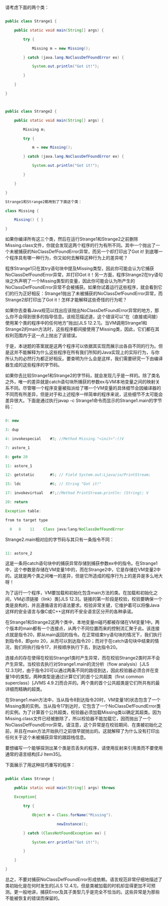 请考虑下面的两个类： 
```java   
public class Strange1 {
    public static void main(String[] args) {
        try {
            Missing m = new Missing();
        } catch (java.lang.NoClassDefFoundError ex) {
            System.out.println("Got it!");
        }
    }
}

public class Strange2 {
    public static void main(String[] args) {
        Missing m;
        try {
            m = new Missing();
        } catch (java.lang.NoClassDefFoundError ex) {
            System.out.println("Got it!");
        }
    } 
}
Strange1和Strange2都用到了下面这个类： 
class Missing {
    Missing() { }
}
```
如果你编译所有这三个类，然后在运行Strange1和Strange2之前删除Missing.class文件，你就会发现这两个程序的行为有所不同。其中一个抛出了一个未被捕获的NoClassDefFoundError异常，而另一个却打印出了Got it! 到底哪一个程序具有哪一种行为，你又如何去解释这种行为上的差异呢？ 
程序Strange1只在其try语句块中提及Missing类型，因此你可能会认为它捕获NoClassDefFoundError异常，并打印Got it！另一方面，程序Strange2在try语句块之外声明了一个Missing类型的变量，因此你可能会认为所产生的NoClassDefFoundError异常不会被捕获。如果你试着运行这些程序，就会看到它们的行为正好相反：Strange1抛出了未被捕获的NoClassDefFoundError异常，而Strange2却打印出了Got it！怎样才能解释这些奇怪的行为呢？ 
如果你去查看Java规范以找出应该抛出NoClassDefFoundError异常的地方，那么你不会得到很多的指导信息。该规范描述道，这个错误可以“在（直接或间接）使用某个类的程序中的任何地方”抛出[JLS 12.2.1]。当VM调用Strange1和Strange2的main方法时，这些程序都间接使用了Missing类，因此，它们都在其权利范围内于这一点上抛出了该错误。 
于是，本谜题的答案就是这两个程序可以依据其实现而展示出各自不同的行为。但是这并不能解释为什么这些程序在所有我们所知的Java实现上的实际行为，与你所认为的必然行为都正好相反。要查明为什么会是这样，我们需要研究一下由编译器生成的这些程序的字节码。 
如果你去比较Strange1和Strange2的字节码，就会发现几乎是一样的。除了类名之外，唯一的差异就是catch语句块所捕获的参数ex与VM本地变量之间的映射关系不同。尽管哪一个程序变量被指派给了哪一个VM变量的具体细节会因编译器的不同而有所差异，但是对于和上述程序一样简单的程序来说，这些细节不太可能会差异很大。下面是通过执行javap -c Strange1命令而显示的Strange1.main的字节码： 
```java   
0: new
3: dup
4: invokespecial    #3; //Method Missing."<init>":()V
7: astore_1
8: goto 20
11: astore_1
12: getstatic       #5; // Field System.out:Ljava/io/PrintStream;
15: ldc             #6; // String "Got it!"
17: invokevirtual   #7;//Method PrintStream.println: (String); V
20: return
Exception table:
from to target type
  0   8    11    Class java/lang/NoClassDefFoundError
```
Strange2.main相对应的字节码与其只有一条指令不同： 
```java   
11: astore_2
```
这是一条将catch语句块中的捕获异常存储到捕获参数ex中的指令。在Strange1中，这个参数是存储在VM变量1中的，而在Strange2中，它是存储在VM变量2中的。这就是两个类之间唯一的差异，但是它所造成的程序行为上的差异是多么地大呀！ 
为了运行一个程序，VM要加载和初始化包含main方法的类。在加载和初始化之间，VM必须链接（link）类[JLS 12.3]。链接的第一阶段是校验，校验要确保一个类是良构的，并且遵循语言的语法要求。校验非常关键，它维护着可以将像Java这样的安全语言与像C或C++这样的不安全语言区分开的各种承诺。 
在Strange1和Strange2这两个类中，本地变量m碰巧都被存储在VM变量1中。两个版本的main都有一个连接点，从两个不同位置而来的控制流汇聚于此。该连接点就是指令20，即从main返回的指令。在正常结束try语句块的情况下，我们执行到指令8，即goto 20，从而可以到达指令20；而对于在catch语句块中结束的情况，我们将执行指令17，并按顺序执行下去，到达指令20。 
连接点的存在使得在校验Strange1类时产生异常，而在校验Strange2类时并不会产生异常。当校验去执行对Strange1.main的流分析（flow analysis）[JLS 12.3.1]时，由于指令20可以通过两条不同的路径到达，因此校验器必须合并在变量1中的类型。两种类型是通过计算它们的首个公共超类（first common superclass）[JVMS 4.9.2]而合并的。两个类的首个公共超类是它们所共有的最详细而精确的超类。 
在Strange1.main方法中，当从指令8到达指令20时，VM变量1的状态包含了一个Missing类的实例。当从指令17到达时，它包含了一个NoClassDefFoundError类的实例。为了计算首个公共超类，校验器必须加载Missing类以确定其超类。因为Missing.class文件已经被删除了，所以校验器不能加载它，因而抛出了一个NoClassDefFoundError异常。请注意，这个异常是在校验期间、在类被初始化之前，并且在main方法开始执行之前很早就抛出的。这就解释了为什么没有打印出任何关于这个未被捕获异常的跟踪栈信息。 
要想编写一个能够探测出某个类是否丢失的程序，请使用反射来引用类而不要使用通常的语言结构[EJ Item35]。 
下面展示了用这种技巧重写的程序： 
```java  
public class Strange {
    public static void main(String[] args) throws  
    Exception{
        try {
            Object m = Class.forName("Missing").
                       newInstance();
        } catch (ClassNotFoundException ex) {
            System.err.println("Got it!");
        }
    }
}
```
总之，不要对捕获NoClassDefFoundError形成依赖。语言规范非常仔细地描述了类初始化是在何时发生的[JLS 12.4.1]，但是类被加载的时机却显得更加不可预测。更一般地讲，捕获Error及其子类型几乎是完全不恰当的。这些异常是为那些不能被恢复的错误而保留的。